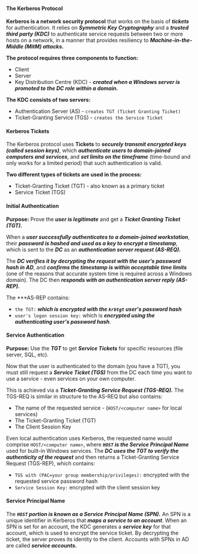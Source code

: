 #### The Kerberos Protocol
**Kerberos is a network security protocol** that works on the basis of ***tickets*** for authentication. It relies on ***Symmetric Key Cryptography*** and a ***trusted third party (KDC)*** to authenticate service requests between two or more hosts on a network, in a manner that provides resiliency to ***Machine-in-the-Middle (MitM) attacks.*** 

**The protocol requires three components to function:**
- Client
- Server
- Key Distribution Centre (KDC) - ***created when a Windows server is promoted to the DC role within a domain.***

**The KDC consists of two servers:**
- Authentication Server (AS) - `creates TGT (Ticket Granting Ticket)`
- Ticket-Granting Service (TGS) - `creates the Service Ticket`

#### Kerberos Tickets
The Kerberos protocol uses **Tickets** to ***securely transmit encrypted keys (called session keys)***, which ***authenticate users to domain-joined computers and services***, and ***set limits on the timeframe*** (time-bound and only works for a limited period) that such authentication is valid.

**Two different types of tickets are used in the process:**
- Ticket-Granting Ticket (TGT) - also known as a primary ticket
- Service Ticket (TGS)

#### Initial Authentication
**Purpose:** Prove the ***user is legitimate*** and get a ***Ticket Granting Ticket (TGT).***

When a ***user successfully authenticates to a domain-joined workstation***, their ***password is hashed and used as a key to encrypt a timestamp***, which is sent to the ***DC*** as an ***authentication server request (AS-REQ).***

The ***DC verifies it by decrypting the request with the user's password hash in AD***, and ***confirms the timestamp is within acceptable time limits*** (one of the reasons that accurate system time is required across a Windows domain). The DC then ***responds with an authentication server reply (AS-REP).***

The ***AS-REP contains:
- `the TGT:` ***which is encrypted with the `krbtgt` user's password hash***
- `user's logon session key:` which is ***encrypted using the authenticating user's password hash***.

#### Service Authentication
**Purpose:** Use the ***TGT*** to get ***Service Tickets*** for specific resources (file server, SQL, etc).

Now that the user is authenticated to the domain (you have a TGT), you must still request a ***Service Ticket (TGS)*** from the DC each time you want to use a service - even services on your own computer.

This is achieved via a ***Ticket-Granting Service Request (TGS-REQ).*** The TGS-REQ is similar in structure to the AS-REQ but also contains:
- The name of the requested service - (`HOST/<computer name>` for local services)
- The Ticket-Granting Ticket (TGT)
- The Client Session Key

Even local authentication uses Kerberos, the requested name would comprise `HOST/<computer name>`, where ***`HOST` is the Service Principal Name*** used for built-in Windows services. The ***DC uses the TGT to verify the authenticity of the request*** and then returns a Ticket-Granting Service Request (TGS-REP), which contains:
- `TGS with (PAC=your group membership/privileges):` encrypted with the requested service password hash
- `Service Session Key:` encrypted with the client session key

#### Service Principal Name
The ***`HOST` portion is known as a Service Principal Name (SPN).*** An SPN is a unique identifier in Kerberos that ***maps a service to an account***. When an SPN is set for an account, the KDC generates a ***service key*** for that account, which is used to encrypt the service ticket. By decrypting the ticket, the server proves its identity to the client. Accounts with SPNs in AD are called ***service accounts.***


